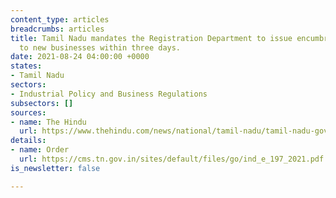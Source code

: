 ```yaml
---
content_type: articles
breadcrumbs: articles
title: Tamil Nadu mandates the Registration Department to issue encumbrance certificates
  to new businesses within three days.
date: 2021-08-24 04:00:00 +0000
states:
- Tamil Nadu
sectors:
- Industrial Policy and Business Regulations
subsectors: []
sources:
- name: The Hindu
  url: https://www.thehindu.com/news/national/tamil-nadu/tamil-nadu-government-services-made-business-friendly/article36026101.ece
details:
- name: Order
  url: https://cms.tn.gov.in/sites/default/files/go/ind_e_197_2021.pdf
is_newsletter: false

---
```

